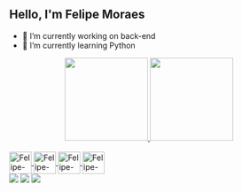 ## Hello, I'm Felipe Moraes


- 🔭 I’m currently working on back-end
- 🌱 I’m currently learning Python

<div align="center">
  <a href="https://github.com/Felipe0599">
  <img height="150em" src="https://github-readme-stats.vercel.app/api?username=Felipe0599&show_icons=true&theme=tokyonight&include_all_commits=true&count_private=true"/>
  <img height="150em" src="https://github-readme-stats.vercel.app/api/top-langs/?username=Felipe0599&layout=compact&langs_count=7&theme=tokyonight"/>
</div>
<div style="display: inline_block"><br>
  <img align="center" alt="Felipe-Python" height="40" width="40" img src="https://cdn.jsdelivr.net/gh/devicons/devicon/icons/python/python-original.svg"/>
  <img align="center" alt="Felipe-Pandas" height="40" width="40" img src="https://cdn.jsdelivr.net/gh/devicons/devicon/icons/pandas/pandas-original.svg"/>
  <img align="center" alt="Felipe-Django" height="40" width="40" img src="https://cdn.jsdelivr.net/gh/devicons/devicon/icons/django/django-plain.svg"/>
  <img align="center" alt="Felipe-CSharp" height="40" width="40" img src="https://cdn.jsdelivr.net/gh/devicons/devicon/icons/csharp/csharp-original.svg"/>
  </div>
        
  
<div>
  <a href="https://www.instagram.com/lipezmoraes/" target="_blank"><img src="https://img.shields.io/badge/-Instagram-%23E4405F?style=for-the-badge&logo=instagram&logoColor=white" target="_blank"></a>
  <a href = "mailto:Felipe0599@hotmail.com"><img src="https://img.shields.io/badge/-Gmail-%23333?style=for-the-badge&logo=gmail&logoColor=white" target="_blank"></a>
  <a href="https://www.linkedin.com/in/felipe-moraes-878202167/" target="_blank"><img src="https://img.shields.io/badge/-LinkedIn-%230077B5?style=for-the-badge&logo=linkedin&logoColor=white" target="_blank"></a> 
  </div>
